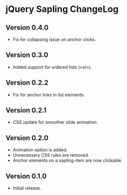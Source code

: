 jQuery Sapling ChangeLog
===========================

Version 0.4.0
------------
- Fix for collapsing issue on anchor clicks.

Version 0.3.0
------------
- Added support for ordered lists (&lt;ol&gt;).

Version 0.2.2
------------
- Fix for anchor links in list elements.

Version 0.2.1
------------
- CSS update for smoother slide animation.

Version 0.2.0
------------
- Animation option is added.
- Unnecessary CSS rules are removed.
- Anchor elements on a sapling-item are now clickable.

Version 0.1.0
------------
- Initial release.